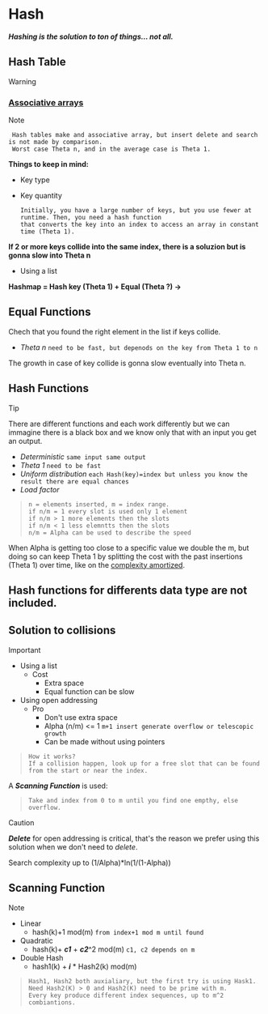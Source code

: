# Hash

***Hashing is the solution to ton of things... not all.***

## Hash Table
> [!WARNING]
> ### [Associative arrays](../Trees/Trees.md#associative-array-map-or-dictionary)

> [!NOTE]
> 
>      Hash tables make and associative array, but insert delete and search is not made by comparison.
>      Worst case Theta n, and in the average case is Theta 1.
> **Things to keep in mind:**
> - Key type
> - Key quantity
>
>       Initially, you have a large number of keys, but you use fewer at runtime. Then, you need a hash function  
>       that converts the key into an index to access an array in constant time (Theta 1).
>  **If 2 or more keys collide into the same index, there is a soluzion but is gonna slow into Theta n**
> - Using a list
>   
>  **Hashmap = Hash key (Theta 1) + Equal (Theta ?) ->**

## Equal Functions
Chech that you found the right element in the list if keys collide.
- *Theta n*  `need to be fast, but depenods on the key from Theta 1 to n`
  
The growth in case of key collide is gonna slow eventually into Theta n.

## Hash Functions
> [!TIP]
> There are different functions and each work differently but we can immagine there is a black box
> and we know only that with an input you get an output.
> - *Deterministic* `same input same output`
> - *Theta 1*  `need to be fast`
> - *Uniform distribution* `each Hash(key)=index but unless you know the result there are equal chances`
> - *Load factor*
>>     n = elements inserted, m = index range.
>>     if n/m = 1 every slot is used only 1 element
>>     if n/m > 1 more elements then the slots
>>     if n/m < 1 less elemntts then the slots
>>     n/m = Alpha can be used to describe the speed
> When Alpha is getting too close to a specific value we double the m, but doing so can keep Theta 1 by splitting the cost with the past insertions (Theta 1) over time, like on the [complexity amortized](../Lists/Lists.md#crescita-telescopica--complessità-ammortizzata).

## Hash functions for differents data type are not included.

## Solution to collisions
> [!IMPORTANT]
> - Using a list
>   - Cost  
>     - Extra space
>     - Equal function can be slow
> - Using open addressing
>   - Pro
>     - Don't use extra space
>     - Alpha (n/m) <= 1 `m+1 insert generate overflow or telescopic growth`
>     - Can be made without using pointers
>>     How it works?
>>     If a collision happen, look up for a free slot that can be found from the start or near the index.
> A ***Scanning Function*** is used:
>>     Take and index from 0 to m until you find one empthy, else overflow.

> [!CAUTION]
> ***Delete*** for open addressing is critical, that's the reason we prefer using this solution when we don't need to *delete*.
>
> Search complexity up to (1/Alpha)*ln(1/(1-Alpha))

## Scanning Function
> [!NOTE]
> - Linear
>    - hash(k)+1 mod(m) `from index+1 mod m until found`
> - Quadratic
>    - hash(k)+ ***c1*** + ***c2***^2 mod(m) `c1, c2 depends on m`
> - Double Hash
>    - hash1(k) + ***i*** * Hash2(k) mod(m)
>>     Hash1, Hash2 both auxialiary, but the first try is using Hask1.
>>     Need Hash2(K) > 0 and Hash2(K) need to be prime with m.
>>     Every key produce different index sequences, up to m^2 combiantions.
>>     

